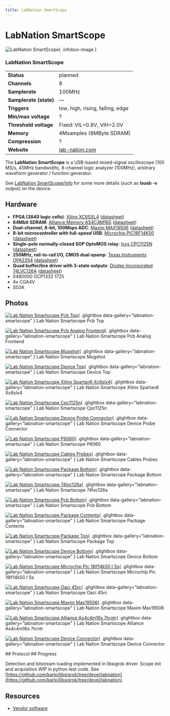 ```yaml
---
title: LabNation SmartScope
---
```


# LabNation SmartScope

<div class="infobox" markdown>

![LabNation SmartScope](./img/Lab_nation_smartscope_pcb_top.jpg){ .infobox-image }

### LabNation SmartScope

| | |
|---|---|
| **Status** | planned |
| **Channels** | 8 |
| **Samplerate** | 100MHz |
| **Samplerate (state)** | — |
| **Triggers** | low, high, rising, falling, edge |
| **Min/max voltage** | ? |
| **Threshold voltage** | Fixed: VIL=0.8V, VIH=2.0V |
| **Memory** | 4Msamples (8MByte SDRAM) |
| **Compression** | ? |
| **Website** | [lab-nation.com](https://www.lab-nation.com) |

</div>

The **LabNation SmartScope** is a USB-based mixed-signal oscilloscope (100 MS/s, 45MHz bandwidth), 8-channel logic analyzer (100MHz), arbitrary waveform generator / function generator.

See [LabNation SmartScope/Info](https://sigrok.org/wiki/LabNation_SmartScope/Info) for some more details (such as **lsusb -v** output) on the device.

## Hardware
- **FPGA (3840 logic cells)**: [Xilinx XC6SXL4](http://www.xilinx.com/products/silicon-devices/fpga/spartan-6/lx.html) ([datasheet](http://www.xilinx.com/support/documentation/data_sheets/ds160.pdf))
- **64Mbit SDRAM**: [Alliance Memory AS4C4M16S](http://www.alliancememory.com/datasheets/AS4C4M16S.asp) ([datasheet](http://www.alliancememory.com/pdf/dram/64M-AS4C4M16S.pdf))
- **Dual-channel, 8-bit, 100Msps ADC**: [Maxim MAX19506](http://www.maximintegrated.com/en/products/analog/data-converters/analog-to-digital-converters/MAX19506.html) ([datasheet](http://datasheets.maximintegrated.com/en/ds/MAX19506.pdf))
- **8-bit microcontroller with full-speed USB**: [Microchip PIC18F14K50](http://www.microchip.com/wwwproducts/Devices.aspx?dDocName=en533924) ([datasheet](http://ww1.microchip.com/downloads/en/DeviceDoc/41350E.pdf))
- **Single-pole normally-closed SOP OptoMOS relay**: [Ixys CPC1125N](http://www.ixysic.com/Products/SSRFormB.htm) ([datasheet](http://www.ixysic.com/home/pdfs.nsf/www/CPC1125N.pdf/$file/CPC1125N.pdf))
- **250MHz, rail-to-rail I/O, CMOS dual opamp**: [Texas Instruments OPA2354](http://www.ti.com/product/opa2354) ([datasheet](http://www.ti.com/lit/gpn/opa2354))
- **Quad buffer/line driver with 3-state outputs**: [Diodes Incorporated 74LVC126A](http://diodes.com/catalog/standard_logic_189/74lvc126a.html) ([datasheet](http://diodes.com/datasheets/74LVC126A.pdf))
- 0480000 OCP1332 1725
- 4x CGA4V
- S03A

## Photos

<div class="photo-grid" markdown>

[![Lab Nation Smartscope Pcb Top](./img/Lab_nation_smartscope_pcb_top.jpg)](./img/Lab_nation_smartscope_pcb_top.jpg "Lab Nation Smartscope Pcb Top"){ .glightbox data-gallery="labnation-smartscope" }
<span class="caption">Lab Nation Smartscope Pcb Top</span>

[![Lab Nation Smartscope Pcb Analog Frontend](./img/Lab_nation_smartscope_pcb_analog_frontend.jpg)](./img/Lab_nation_smartscope_pcb_analog_frontend.jpg "Lab Nation Smartscope Pcb Analog Frontend"){ .glightbox data-gallery="labnation-smartscope" }
<span class="caption">Lab Nation Smartscope Pcb Analog Frontend</span>

[![Lab Nation Smartscope Mugshot](./img/Lab_nation_smartscope_mugshot.png)](./img/Lab_nation_smartscope_mugshot.png "Lab Nation Smartscope Mugshot"){ .glightbox data-gallery="labnation-smartscope" }
<span class="caption">Lab Nation Smartscope Mugshot</span>

[![Lab Nation Smartscope Device Top](./img/Lab_nation_smartscope_device_top.jpg)](./img/Lab_nation_smartscope_device_top.jpg "Lab Nation Smartscope Device Top"){ .glightbox data-gallery="labnation-smartscope" }
<span class="caption">Lab Nation Smartscope Device Top</span>

[![Lab Nation Smartscope Xilinx Spartan6 Xc6slx4](./img/Lab_nation_smartscope_xilinx_spartan6_xc6slx4.jpg)](./img/Lab_nation_smartscope_xilinx_spartan6_xc6slx4.jpg "Lab Nation Smartscope Xilinx Spartan6 Xc6slx4"){ .glightbox data-gallery="labnation-smartscope" }
<span class="caption">Lab Nation Smartscope Xilinx Spartan6 Xc6slx4</span>

[![Lab Nation Smartscope Cpc1125n](./img/Lab_nation_smartscope_cpc1125n.jpg)](./img/Lab_nation_smartscope_cpc1125n.jpg "Lab Nation Smartscope Cpc1125n"){ .glightbox data-gallery="labnation-smartscope" }
<span class="caption">Lab Nation Smartscope Cpc1125n</span>

[![Lab Nation Smartscope Device Probe Connector](./img/Lab_nation_smartscope_device_probe_connector.jpg)](./img/Lab_nation_smartscope_device_probe_connector.jpg "Lab Nation Smartscope Device Probe Connector"){ .glightbox data-gallery="labnation-smartscope" }
<span class="caption">Lab Nation Smartscope Device Probe Connector</span>

[![Lab Nation Smartscope P6060](./img/Lab_nation_smartscope_p6060.jpg)](./img/Lab_nation_smartscope_p6060.jpg "Lab Nation Smartscope P6060"){ .glightbox data-gallery="labnation-smartscope" }
<span class="caption">Lab Nation Smartscope P6060</span>

[![Lab Nation Smartscope Cables Probes](./img/Lab_nation_smartscope_cables_probes.jpg)](./img/Lab_nation_smartscope_cables_probes.jpg "Lab Nation Smartscope Cables Probes"){ .glightbox data-gallery="labnation-smartscope" }
<span class="caption">Lab Nation Smartscope Cables Probes</span>

[![Lab Nation Smartscope Package Bottom](./img/Lab_nation_smartscope_package_bottom.jpg)](./img/Lab_nation_smartscope_package_bottom.jpg "Lab Nation Smartscope Package Bottom"){ .glightbox data-gallery="labnation-smartscope" }
<span class="caption">Lab Nation Smartscope Package Bottom</span>

[![Lab Nation Smartscope 74lvc126a](./img/Lab_nation_smartscope_74lvc126a.jpg)](./img/Lab_nation_smartscope_74lvc126a.jpg "Lab Nation Smartscope 74lvc126a"){ .glightbox data-gallery="labnation-smartscope" }
<span class="caption">Lab Nation Smartscope 74lvc126a</span>

[![Lab Nation Smartscope Pcb Bottom](./img/Lab_nation_smartscope_pcb_bottom.jpg)](./img/Lab_nation_smartscope_pcb_bottom.jpg "Lab Nation Smartscope Pcb Bottom"){ .glightbox data-gallery="labnation-smartscope" }
<span class="caption">Lab Nation Smartscope Pcb Bottom</span>

[![Lab Nation Smartscope Package Contents](./img/Lab_nation_smartscope_package_contents.jpg)](./img/Lab_nation_smartscope_package_contents.jpg "Lab Nation Smartscope Package Contents"){ .glightbox data-gallery="labnation-smartscope" }
<span class="caption">Lab Nation Smartscope Package Contents</span>

[![Lab Nation Smartscope Package Top](./img/Lab_nation_smartscope_package_top.jpg)](./img/Lab_nation_smartscope_package_top.jpg "Lab Nation Smartscope Package Top"){ .glightbox data-gallery="labnation-smartscope" }
<span class="caption">Lab Nation Smartscope Package Top</span>

[![Lab Nation Smartscope Device Bottom](./img/Lab_nation_smartscope_device_bottom.jpg)](./img/Lab_nation_smartscope_device_bottom.jpg "Lab Nation Smartscope Device Bottom"){ .glightbox data-gallery="labnation-smartscope" }
<span class="caption">Lab Nation Smartscope Device Bottom</span>

[![Lab Nation Smartscope Microchip Pic 18lf14k50 I Ss](./img/Lab_nation_smartscope_microchip_pic_18lf14k50-i-ss.jpg)](./img/Lab_nation_smartscope_microchip_pic_18lf14k50-i-ss.jpg "Lab Nation Smartscope Microchip Pic 18lf14k50 I Ss"){ .glightbox data-gallery="labnation-smartscope" }
<span class="caption">Lab Nation Smartscope Microchip Pic 18lf14k50 I Ss</span>

[![Lab Nation Smartscope Oaci 45rc](./img/Lab_nation_smartscope_oaci_45rc.jpg)](./img/Lab_nation_smartscope_oaci_45rc.jpg "Lab Nation Smartscope Oaci 45rc"){ .glightbox data-gallery="labnation-smartscope" }
<span class="caption">Lab Nation Smartscope Oaci 45rc</span>

[![Lab Nation Smartscope Maxim Max19506](./img/Lab_nation_smartscope_maxim_max19506.jpg)](./img/Lab_nation_smartscope_maxim_max19506.jpg "Lab Nation Smartscope Maxim Max19506"){ .glightbox data-gallery="labnation-smartscope" }
<span class="caption">Lab Nation Smartscope Maxim Max19506</span>

[![Lab Nation Smartscope Alliance As4c4m16s 7tcntr](./img/Lab_nation_smartscope_alliance_as4c4m16s-7tcntr.jpg)](./img/Lab_nation_smartscope_alliance_as4c4m16s-7tcntr.jpg "Lab Nation Smartscope Alliance As4c4m16s 7tcntr"){ .glightbox data-gallery="labnation-smartscope" }
<span class="caption">Lab Nation Smartscope Alliance As4c4m16s 7tcntr</span>

[![Lab Nation Smartscope Device Connector](./img/Lab_nation_smartscope_device_connector.jpg)](./img/Lab_nation_smartscope_device_connector.jpg "Lab Nation Smartscope Device Connector"){ .glightbox data-gallery="labnation-smartscope" }
<span class="caption">Lab Nation Smartscope Device Connector</span>

</div>
## Protocol
## Progress

Detection and bitstream loading implemented in libsigrok driver.  Scope init and acquisition WIP in python test code.
See [https://github.com/karlp/libsigrok/tree/devel/labnation](https://github.com/karlp/libsigrok/tree/devel/labnation)

## Resources
- [Vendor software](https://www.lab-nation.com/download)

